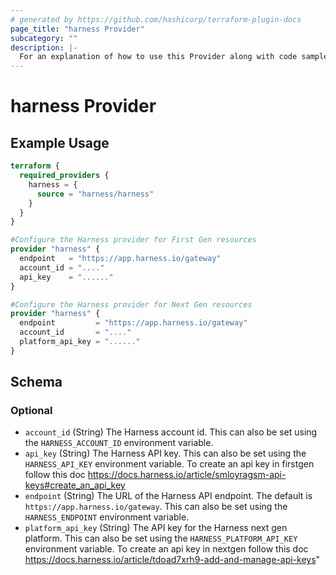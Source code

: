 ```yaml
---
# generated by https://github.com/hashicorp/terraform-plugin-docs
page_title: "harness Provider"
subcategory: ""
description: |-
  For an explanation of how to use this Provider along with code samples, refer to the Harness Terraform Provider Quickstart Guide https://docs.harness.io/article/7cude5tvzh-harness-terraform-provider .
---
```


# harness Provider



## Example Usage

```terraform
terraform {
  required_providers {
    harness = {
      source = "harness/harness"
    }
  }
}

#Configure the Harness provider for First Gen resources
provider "harness" {
  endpoint   = "https://app.harness.io/gateway"
  account_id = "...."
  api_key    = "......"
}

#Configure the Harness provider for Next Gen resources
provider "harness" {
  endpoint         = "https://app.harness.io/gateway"
  account_id       = "...."
  platform_api_key = "......"
}
```

<!-- schema generated by tfplugindocs -->
## Schema

### Optional

- `account_id` (String) The Harness account id. This can also be set using the `HARNESS_ACCOUNT_ID` environment variable.
- `api_key` (String) The Harness API key. This can also be set using the `HARNESS_API_KEY` environment variable. To create an api key in firstgen follow this doc https://docs.harness.io/article/smloyragsm-api-keys#create_an_api_key
- `endpoint` (String) The URL of the Harness API endpoint. The default is `https://app.harness.io/gateway`. This can also be set using the `HARNESS_ENDPOINT` environment variable.
- `platform_api_key` (String) The API key for the Harness next gen platform. This can also be set using the `HARNESS_PLATFORM_API_KEY` environment variable. To create an api key in nextgen follow this doc https://docs.harness.io/article/tdoad7xrh9-add-and-manage-api-keys"
